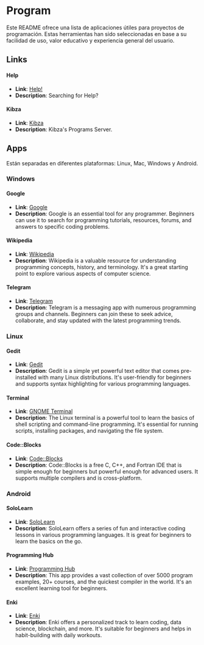 # Program

Este README ofrece una lista de aplicaciones útiles para proyectos de programación. Estas herramientas han sido seleccionadas en base a su facilidad de uso, valor educativo y experiencia general del usuario.

## Links

#### Help
- **Link**: [Help!](https://github.com/Kibzai/Programs/HELP.md)
- **Description**: Searching for Help?

#### Kibza
- **Link**: [Kibza](https://github.com/Kibzai/Programs/KIBZA.md)
- **Description**: Kibza's Programs Server.

## Apps

Están separadas en diferentes plataformas: Linux, Mac, Windows y Android.

### Windows

#### Google
- **Link**: [Google](https://www.google.com)
- **Description**: Google is an essential tool for any programmer. Beginners can use it to search for programming tutorials, resources, forums, and answers to specific coding problems.

#### Wikipedia
- **Link**: [Wikipedia](https://www.wikipedia.org)
- **Description**: Wikipedia is a valuable resource for understanding programming concepts, history, and terminology. It's a great starting point to explore various aspects of computer science.

#### Telegram
- **Link**: [Telegram](https://telegram.org)
- **Description**: Telegram is a messaging app with numerous programming groups and channels. Beginners can join these to seek advice, collaborate, and stay updated with the latest programming trends.

### Linux

#### Gedit
- **Link**: [Gedit](https://wiki.gnome.org/Apps/Gedit)
- **Description**: Gedit is a simple yet powerful text editor that comes pre-installed with many Linux distributions. It's user-friendly for beginners and supports syntax highlighting for various programming languages.

#### Terminal
- **Link**: [GNOME Terminal](https://help.gnome.org/users/gnome-terminal/stable/)
- **Description**: The Linux terminal is a powerful tool to learn the basics of shell scripting and command-line programming. It's essential for running scripts, installing packages, and navigating the file system.

#### Code::Blocks
- **Link**: [Code::Blocks](http://www.codeblocks.org/)
- **Description**: Code::Blocks is a free C, C++, and Fortran IDE that is simple enough for beginners but powerful enough for advanced users. It supports multiple compilers and is cross-platform.

### Android

#### SoloLearn
- **Link**: [SoloLearn](https://www.sololearn.com)
- **Description**: SoloLearn offers a series of fun and interactive coding lessons in various programming languages. It is great for beginners to learn the basics on the go.

#### Programming Hub
- **Link**: [Programming Hub](https://www.programminghub.io/)
- **Description**: This app provides a vast collection of over 5000 program examples, 20+ courses, and the quickest compiler in the world. It's an excellent learning tool for beginners.

#### Enki
- **Link**: [Enki](https://www.enki.com)
- **Description**: Enki offers a personalized track to learn coding, data science, blockchain, and more. It's suitable for beginners and helps in habit-building with daily workouts.
